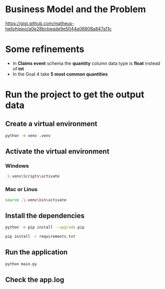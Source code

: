 # Business Model and the Problem
https://gist.github.com/matheus-hellohippo/a0e28bcbeade9e5044a08808a847a11c

# Some refinements
- In **Claims event** schema the **quantity** column data type is **float** instead of **int**
- In the Goal 4 take **5 most common quantities**


# Run the project to get the output data

## Create a virtual environment
```bash
python -m venv .venv
```

## Activate the virtual environment
### Windows
```bash
.\.venv\Scripts\activate
```
### Mac or Linus
```bash
source .\.venv\bin\activate
```

## Install the dependencies
```bash
python -m pip install --upgrade pip
```
```bash
pip install -r requirements.txt
```

## Run the application
```bash
python main.py
```

## Check the app.log
